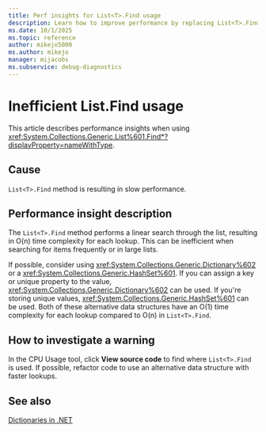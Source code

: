 ```yaml
---
title: Perf insights for List<T>.Find usage
description: Learn how to improve performance by replacing List<T>.Find with Dictionary<TKey, TValue>.
ms.date: 10/1/2025
ms.topic: reference
author: mikejo5000
ms.author: mikejo
manager: mijacobs
ms.subservice: debug-diagnostics
---
```


# Inefficient List<T>.Find usage

This article describes performance insights when using <xref:System.Collections.Generic.List%601.Find*?displayProperty=nameWithType>.

## Cause

`List<T>.Find` method is resulting in slow performance.

## Performance insight description

The `List<T>.Find` method performs a linear search through the list, resulting in O(n) time complexity for each lookup. This can be inefficient when searching for items frequently or in large lists.

If possible, consider using <xref:System.Collections.Generic.Dictionary%602> or a <xref:System.Collections.Generic.HashSet%601>. If you can assign a key or unique property to the value, <xref:System.Collections.Generic.Dictionary%602> can be used. If you're storing unique values, <xref:System.Collections.Generic.HashSet%601> can be used. Both of these alternative data structures have an O(1) time complexity for each lookup compared to O(n) in `List<T>.Find`.

## How to investigate a warning

In the CPU Usage tool, click **View source code** to find where `List<T>.Find` is used. If possible, refactor code to use an alternative data structure with faster lookups.

## See also

[Dictionaries in .NET](https://learn.microsoft.com/dotnet/api/system.collections.generic.dictionary-2)
